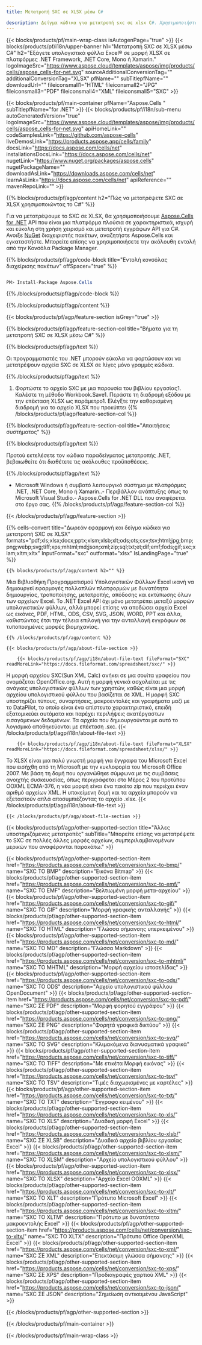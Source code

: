```yaml
---
title: Μετατροπή SXC σε XLSX μέσω C#

description: Δείγμα κώδικα για μετατροπή sxc σε xlsx C#. Χρησιμοποιήστε API παράδειγμα κώδικα για ομαδική μετατροπή αρχείων sxc σε xlsx εντός VB.NET, Asp.NET ή οποιασδήποτε εφαρμογής που βασίζεται σε .NET.
---
```

{{< blocks/products/pf/main-wrap-class isAutogenPage="true" >}}
{{< blocks/products/pf/i18n/upper-banner h1="Μετατροπή SXC σε XLSX μέσω C#" h2="Εξάγετε υπολογιστικά φύλλα Excel® σε μορφή XLSX σε πλατφόρμες .NET Framework, .NET Core, Mono ή Xamarin." logoImageSrc="https://www.aspose.cloud/templates/aspose/img/products/cells/aspose_cells-for-net.svg" sourceAdditionalConversionTag="" additionalConversionTag="XLSX" pfName="" subTitlepfName="" downloadUrl="" fileiconsmall1="HTML" fileiconsmall2="JPG" fileiconsmall3="PDF" fileiconsmall4="XML" fileiconsmall5="SXC" >}}

{{< blocks/products/pf/main-container pfName="Aspose.Cells " subTitlepfName="for .NET" >}}
{{< blocks/products/pf/i18n/sub-menu autoGeneratedVersion="true" logoImageSrc="https://www.aspose.cloud/templates/aspose/img/products/cells/aspose_cells-for-net.svg" apiHomeLink="" codeSamplesLink="https://github.com/aspose-cells" liveDemosLink="https://products.aspose.app/cells/family" docsLink="https://docs.aspose.com/cells/net" installationsDocsLink="https://docs.aspose.com/cells/net" nugetLink="https://www.nuget.org/packages/aspose.cells" nugetPackageName="" downloadAsLink="https://downloads.aspose.com/cells/net" learnAsLink="https://docs.aspose.com/cells/net" apiReference="" mavenRepoLink="" >}}

{{% blocks/products/pf/agp/content h2="Πώς να μετατρέψετε SXC σε XLSX χρησιμοποιώντας το C#" %}}

 Για να μετατρέψουμε το SXC σε XLSX, θα χρησιμοποιήσουμε
 [Aspose.Cells for .NET](https://products.aspose.com/cells/net) 
 API που είναι μια πλατφόρμα πλούσια σε χαρακτηριστικά, ισχυρή και εύκολη στη χρήση χειρισμό και μετατροπή εγγράφων API για C#. Ανοιξε
 [NuGet](https://www.nuget.org/packages/aspose.cells) 
 διαχειριστής πακέτων, αναζητήστε
 Aspose.Cells 
 και εγκαταστήστε. Μπορείτε επίσης να χρησιμοποιήσετε την ακόλουθη εντολή από την Κονσόλα Package Manager.

{{% blocks/products/pf/agp/code-block title="Εντολή κονσόλας διαχείρισης πακέτων" offSpacer="true" %}}

```cs

PM> Install-Package Aspose.Cells


```

{{% /blocks/products/pf/agp/code-block %}}

{{% /blocks/products/pf/agp/content %}}

{{< blocks/products/pf/agp/feature-section isGrey="true" >}}

{{% blocks/products/pf/agp/feature-section-col title="Βήματα για τη μετατροπή SXC σε XLSX μέσω C#" %}}

{{% blocks/products/pf/agp/text %}}

 Οι προγραμματιστές του .NET μπορούν εύκολα να φορτώσουν και να μετατρέψουν αρχεία SXC σε XLSX σε λίγες μόνο γραμμές κώδικα.

{{% /blocks/products/pf/agp/text %}}

1. Φορτώστε το αρχείο SXC με μια παρουσία του βιβλίου εργασίας1. Καλέστε τη μέθοδο Workbook.Save1. Περάστε τη διαδρομή εξόδου με την επέκταση XLSX ως παράμετρο1. Ελέγξτε την καθορισμένη διαδρομή για το αρχείο XLSX που προκύπτει
{{% /blocks/products/pf/agp/feature-section-col %}}

{{% blocks/products/pf/agp/feature-section-col title="Απαιτήσεις συστήματος" %}}

{{% blocks/products/pf/agp/text %}}

 Προτού εκτελέσετε τον κώδικα παραδείγματος μετατροπής .NET, βεβαιωθείτε ότι διαθέτετε τις ακόλουθες προϋποθέσεις.

{{% /blocks/products/pf/agp/text %}}

- Microsoft Windows ή συμβατό λειτουργικό σύστημα με πλατφόρμες .NET, .NET Core, Mono ή Xamarin..- Περιβάλλον ανάπτυξης όπως το Microsoft Visual Studio.- Aspose.Cells for .NET DLL που αναφέρεται στο έργο σας.
{{% /blocks/products/pf/agp/feature-section-col %}}

{{< /blocks/products/pf/agp/feature-section >}}

{{% cells-convert title="Δωρεάν εφαρμογή και δείγμα κώδικα για μετατροπή SXC σε XLSX" formats="pdf;xls;xlsx;docx;pptx;xlsm;xlsb;xlt;ods;ots;csv;tsv;html;jpg;bmp;png;webp;svg;tiff;xps;mhtml;md;json;xml;zip;sql;txt;et;dif;emf;fods;gif;sxc;xlam;xltm;xltx" InputFormat="sxc" outformat="xlsx" IsLandingPage="true" %}}
 
<!-- aboutfile Starts -->

    {{% blocks/products/pf/agp/content h2="" %}}

 Μια Βιβλιοθήκη Προγραμματισμού Υπολογιστικών Φύλλων Excel ικανή να δημιουργεί εφαρμογές πολλαπλών πλατφορμών με δυνατότητα δημιουργίας, τροποποίησης, μετατροπής, απόδοσης και εκτύπωσης όλων των αρχείων Excel. Το .NET Excel API όχι μόνο μετατρέπει μεταξύ μορφών υπολογιστικών φύλλων, αλλά μπορεί επίσης να αποδώσει αρχεία Excel ως εικόνες, PDF, HTML, ODS, CSV, SVG, JSON, WORD, PPT και άλλα, καθιστώντας έτσι την τέλεια επιλογή για την ανταλλαγή εγγράφων σε τυποποιημένες μορφές βιομηχανίας.

    {{% /blocks/products/pf/agp/content %}}

    {{< blocks/products/pf/agp/about-file-section >}}

        {{< blocks/products/pf/agp/i18n/about-file-text fileFormat="SXC" readMoreLink="https://docs.fileformat.com/spreadsheet/sxc/" >}}
Η μορφή αρχείου SXC(Sun XML Calc) ανήκει σε μια σουίτα γραφείου που ονομάζεται OpenOffice.org. Αυτή η μορφή γενικά ασχολείται με τις ανάγκες υπολογιστικών φύλλων των χρηστών, καθώς είναι μια μορφή αρχείου υπολογιστικού φύλλου που βασίζεται σε XML. Η μορφή SXC υποστηρίζει τύπους, συναρτήσεις, μακροεντολές και γραφήματα μαζί με το DataPilot, το οποίο είναι ένα απίστευτο χαρακτηριστικό, επειδή εξατομικεύει αυτόματα και παρέχει περιλήψεις ακατέργαστων εισαγόμενων δεδομένων. Τα αρχεία που δημιουργούνται με αυτό το λογισμικό αποθηκεύονται με επέκταση .sxc.
        {{< /blocks/products/pf/agp/i18n/about-file-text >}}

        {{< blocks/products/pf/agp/i18n/about-file-text fileFormat="XLSX" readMoreLink="https://docs.fileformat.com/spreadsheet/xlsx/" >}}
Το XLSX είναι μια πολύ γνωστή μορφή για έγγραφα του Microsoft Excel που εισήχθη από τη Microsoft με την κυκλοφορία του Microsoft Office 2007. Με βάση τη δομή που οργανώθηκε σύμφωνα με τις συμβάσεις ανοιχτής συσκευασίας, όπως περιγράφεται στο Μέρος 2 του προτύπου OOXML ECMA-376, η νέα μορφή είναι ένα πακέτο zip που περιέχει έναν αριθμό αρχείων XML. Η υποκείμενη δομή και τα αρχεία μπορούν να εξεταστούν απλά αποσυμπιέζοντας το αρχείο .xlsx.
        {{< /blocks/products/pf/agp/i18n/about-file-text >}}

    {{< /blocks/products/pf/agp/about-file-section >}}

<!-- aboutfile Ends -->

{{< blocks/products/pf/agp/other-supported-section title="Άλλες υποστηριζόμενες μετατροπές" subTitle="Μπορείτε επίσης να μετατρέψετε το SXC σε πολλές άλλες μορφές αρχείων, συμπεριλαμβανομένων μερικών που αναφέρονται παρακάτω." >}}

{{< blocks/products/pf/agp/other-supported-section-item href="https://products.aspose.com/cells/net/conversion/sxc-to-bmp/" name="SXC TO BMP" description="Εικόνα Bitmap" >}}
{{< blocks/products/pf/agp/other-supported-section-item href="https://products.aspose.com/cells/net/conversion/sxc-to-emf/" name="SXC TO EMF" description="Βελτιωμένη μορφή μετα-αρχείου" >}}
{{< blocks/products/pf/agp/other-supported-section-item href="https://products.aspose.com/cells/net/conversion/sxc-to-gif/" name="SXC TO GIF" description="Μορφή γραφικής ανταλλαγής" >}}
{{< blocks/products/pf/agp/other-supported-section-item href="https://products.aspose.com/cells/net/conversion/sxc-to-html/" name="SXC TO HTML" description="Γλώσσα σήμανσης υπερκειμένου" >}}
{{< blocks/products/pf/agp/other-supported-section-item href="https://products.aspose.com/cells/net/conversion/sxc-to-md/" name="SXC TO MD" description="Γλώσσα Markdown" >}}
{{< blocks/products/pf/agp/other-supported-section-item href="https://products.aspose.com/cells/net/conversion/sxc-to-mhtml/" name="SXC TO MHTML" description="Μορφή αρχείου ιστοσελίδας" >}}
{{< blocks/products/pf/agp/other-supported-section-item href="https://products.aspose.com/cells/net/conversion/sxc-to-ods/" name="SXC TO ODS" description="Αρχείο υπολογιστικού φύλλου OpenDocument" >}}
{{< blocks/products/pf/agp/other-supported-section-item href="https://products.aspose.com/cells/net/conversion/sxc-to-pdf/" name="SXC ΣΕ PDF" description="Μορφή φορητού εγγράφου" >}}
{{< blocks/products/pf/agp/other-supported-section-item href="https://products.aspose.com/cells/net/conversion/sxc-to-png/" name="SXC ΣΕ PNG" description="Φορητά γραφικά δικτύου" >}}
{{< blocks/products/pf/agp/other-supported-section-item href="https://products.aspose.com/cells/net/conversion/sxc-to-svg/" name="SXC TO SVG" description="Κλιμακόμενα διανυσματικά γραφικά" >}}
{{< blocks/products/pf/agp/other-supported-section-item href="https://products.aspose.com/cells/net/conversion/sxc-to-tiff/" name="SXC TO TIFF" description="Με ετικέτα Μορφή εικόνας" >}}
{{< blocks/products/pf/agp/other-supported-section-item href="https://products.aspose.com/cells/net/conversion/sxc-to-tsv/" name="SXC TO TSV" description="Τιμές διαχωρισμένες με καρτέλες" >}}
{{< blocks/products/pf/agp/other-supported-section-item href="https://products.aspose.com/cells/net/conversion/sxc-to-txt/" name="SXC TO TXT" description="Έγγραφο κειμένου" >}}
{{< blocks/products/pf/agp/other-supported-section-item href="https://products.aspose.com/cells/net/conversion/sxc-to-xls/" name="SXC TO XLS" description="Δυαδική μορφή Excel" >}}
{{< blocks/products/pf/agp/other-supported-section-item href="https://products.aspose.com/cells/net/conversion/sxc-to-xlsb/" name="SXC ΣΕ XLSB" description="Δυαδικό αρχείο βιβλίου εργασίας Excel" >}}
{{< blocks/products/pf/agp/other-supported-section-item href="https://products.aspose.com/cells/net/conversion/sxc-to-xlsm/" name="SXC TO XLSM" description="Αρχείο υπολογιστικού φύλλου" >}}
{{< blocks/products/pf/agp/other-supported-section-item href="https://products.aspose.com/cells/net/conversion/sxc-to-xlsx/" name="SXC TO XLSX" description="Αρχείο Excel OOXML" >}}
{{< blocks/products/pf/agp/other-supported-section-item href="https://products.aspose.com/cells/net/conversion/sxc-to-xlt/" name="SXC TO XLT" description="Πρότυπο Microsoft Excel" >}}
{{< blocks/products/pf/agp/other-supported-section-item href="https://products.aspose.com/cells/net/conversion/sxc-to-xltm/" name="SXC TO XLTM" description="Πρότυπο με δυνατότητα μακροεντολής Excel" >}}
{{< blocks/products/pf/agp/other-supported-section-item href="https://products.aspose.com/cells/net/conversion/sxc-to-xltx/" name="SXC TO XLTX" description="Πρότυπο Office OpenXML Excel" >}}
{{< blocks/products/pf/agp/other-supported-section-item href="https://products.aspose.com/cells/net/conversion/sxc-to-xml/" name="SXC ΣΕ XML" description="Επεκτάσιμη γλώσσα σήμανσης" >}}
{{< blocks/products/pf/agp/other-supported-section-item href="https://products.aspose.com/cells/net/conversion/sxc-to-xps/" name="SXC ΣΕ XPS" description="Προδιαγραφές χαρτιού XML" >}}
{{< blocks/products/pf/agp/other-supported-section-item href="https://products.aspose.com/cells/net/conversion/sxc-to-json/" name="SXC ΣΕ JSON" description="Σημείωση αντικειμένου JavaScript" >}}

{{< /blocks/products/pf/agp/other-supported-section >}}

{{< /blocks/products/pf/main-container >}}
    
{{< /blocks/products/pf/main-wrap-class >}}
